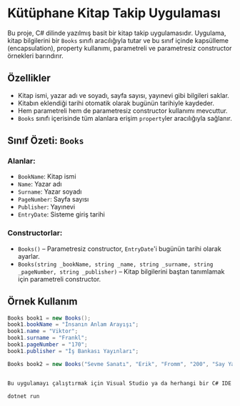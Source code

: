 # Kütüphane Kitap Takip Uygulaması

Bu proje, C# dilinde yazılmış basit bir kitap takip uygulamasıdır. Uygulama, kitap bilgilerini bir `Books` sınıfı aracılığıyla tutar ve bu sınıf içinde kapsülleme (encapsulation), property kullanımı, parametreli ve parametresiz constructor örnekleri barındırır.

## Özellikler

- Kitap ismi, yazar adı ve soyadı, sayfa sayısı, yayınevi gibi bilgileri saklar.
- Kitabın eklendiği tarihi otomatik olarak bugünün tarihiyle kaydeder.
- Hem parametreli hem de parametresiz constructor kullanımı mevcuttur.
- `Books` sınıfı içerisinde tüm alanlara erişim `property`ler aracılığıyla sağlanır.

## Sınıf Özeti: `Books`

### Alanlar:
- `BookName`: Kitap ismi
- `Name`: Yazar adı
- `Surname`: Yazar soyadı
- `PageNumber`: Sayfa sayısı
- `Publisher`: Yayınevi
- `EntryDate`: Sisteme giriş tarihi

### Constructorlar:
- `Books()` – Parametresiz constructor, `EntryDate`'i bugünün tarihi olarak ayarlar.
- `Books(string _bookName, string _name, string _surname, string _pageNumber, string _publisher)` – Kitap bilgilerini baştan tanımlamak için parametreli constructor.

## Örnek Kullanım

```csharp
Books book1 = new Books();
book1.bookName = "İnsanın Anlam Arayışı";
book1.name = "Viktor";
book1.surname = "Frankl";
book1.pageNumber = "170";
book1.publisher = "İş Bankası Yayınları";

Books book2 = new Books("Sevme Sanatı", "Erik", "Fromm", "200", "Say Yayınları");


Bu uygulamayı çalıştırmak için Visual Studio ya da herhangi bir C# IDE'si kullanabilirsiniz.

dotnet run
